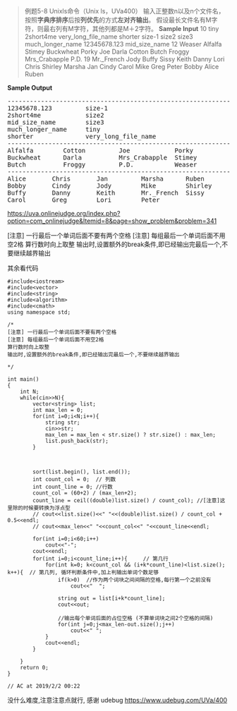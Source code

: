 > 例题5-8 Unixls命令（Unix ls，UVa400） 输入正整数n以及n个文件名，按照**字典序排序**后按**列优先**的方式**左对齐输出**。 假设最长文件名有M字符，则最右列有M字符，其他列都是M＋2字符。
**Sample Input**
10
tiny
2short4me
very_long_file_name
shorter
size-1
size2
size3
much_longer_name
12345678.123
mid_size_name
12
Weaser
Alfalfa
Stimey
Buckwheat
Porky
Joe
Darla
Cotton
Butch
Froggy
Mrs_Crabapple
P.D.
19
Mr._French
Jody
Buffy
Sissy
Keith
Danny
Lori
Chris
Shirley
Marsha
Jan
Cindy
Carol
Mike
Greg
Peter
Bobby
Alice
Ruben

**Sample Output**

<div class="content">
<pre>
------------------------------------------------------------
12345678.123         size-1             
2short4me            size2              
mid_size_name        size3              
much_longer_name     tiny               
shorter              very_long_file_name
------------------------------------------------------------
Alfalfa        Cotton         Joe            Porky        
Buckwheat      Darla          Mrs_Crabapple  Stimey       
Butch          Froggy         P.D.           Weaser       
------------------------------------------------------------
Alice       Chris       Jan         Marsha      Ruben     
Bobby       Cindy       Jody        Mike        Shirley   
Buffy       Danny       Keith       Mr._French  Sissy     
Carol       Greg        Lori        Peter     
</pre>
</div>

https://uva.onlinejudge.org/index.php?option=com_onlinejudge&Itemid=8&page=show_problem&problem=341

[注意] 一行最后一个单词后面不要有两个空格
[注意] 每组最后一个单词后面不用空2格
算行数时向上取整
输出时,设置额外的break条件,即已经输出完最后一个,不要继续越界输出

其余看代码

```
#include<iostream>
#include<vector>
#include<string>
#include<algorithm>
#include<cmath>
using namespace std;

/*
[注意] 一行最后一个单词后面不要有两个空格
[注意] 每组最后一个单词后面不用空2格
算行数时向上取整
输出时,设置额外的break条件,即已经输出完最后一个,不要继续越界输出

*/

int main()
{
    int N;
    while(cin>>N){
        vector<string> list;
        int max_len = 0;
        for(int i=0;i<N;i++){
            string str;
            cin>>str;
            max_len = max_len < str.size() ? str.size() : max_len;
            list.push_back(str);
        }



        sort(list.begin(), list.end());
        int count_col = 0;  // 列数
        int count_line = 0; //行数
        count_col = (60+2) / (max_len+2);
        count_line = ceil((double)list.size() / count_col); //[注意]这里除的时候要转换为浮点型
        // cout<<list.size()<<" "<<(double)list.size() / count_col + 0.5<<endl;
        // cout<<max_len<<" "<<count_col<<" "<<count_line<<endl;

        for(int i=0;i<60;i++)
            cout<<"-";  
        cout<<endl;
        for(int i=0;i<count_line;i++){     // 第几行
            for(int k=0; k<count_col && (i+k*count_line)<list.size(); k++){  // 第几列, 循环判断条件中,加上判输出单词个数足够
                if(k>0)  //作为两个词块之间间隔的空格,每行第一个之前没有
                    cout<<"  ";

                string out = list[i+k*count_line];
                cout<<out;

                //输出每个单词后面的占位空格 (不算单词块之间2个空格的间隔)
                for(int j=0;j<max_len-out.size();j++) 
                    cout<<" ";
            }
            cout<<endl;
        }

    }
    return 0;
}

// AC at 2019/2/2 00:22
```

没什么难度,注意注意点就行,  感谢 udebug
https://www.udebug.com/UVa/400

